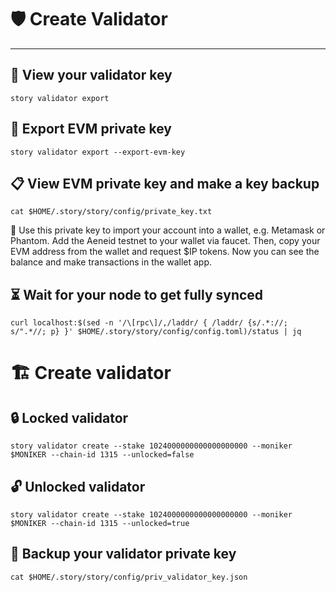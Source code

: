 # 🛡️ Create Validator

---

## 🔑 View your validator key
```
story validator export
```
## 🔐 Export EVM private key
```
story validator export --export-evm-key
```
## 📋 View EVM private key and make a key backup
```
cat $HOME/.story/story/config/private_key.txt
```
📌 Use this private key to import your account into a wallet, e.g. Metamask or Phantom.
Add the Aeneid testnet to your wallet via faucet.
Then, copy your EVM address from the wallet and request $IP tokens.
Now you can see the balance and make transactions in the wallet app. 
## ⏳ Wait for your node to get fully synced
```
curl localhost:$(sed -n '/\[rpc\]/,/laddr/ { /laddr/ {s/.*://; s/".*//; p} }' $HOME/.story/story/config/config.toml)/status | jq
```
# 🏗️ Create validator


## 🔒 Locked validator
```
story validator create --stake 1024000000000000000000 --moniker $MONIKER --chain-id 1315 --unlocked=false
```
## 🔓 Unlocked validator
```
story validator create --stake 1024000000000000000000 --moniker $MONIKER --chain-id 1315 --unlocked=true
```
## 💾 Backup your validator private key
```
cat $HOME/.story/story/config/priv_validator_key.json
```
